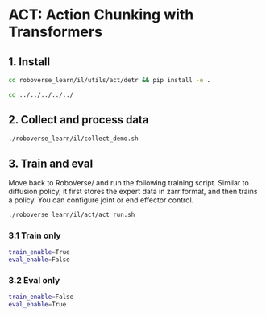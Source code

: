 # ACT: Action Chunking with Transformers

## 1. Install
```bash
cd roboverse_learn/il/utils/act/detr && pip install -e .

cd ../../../../../
```

## 2. Collect and process data

```bash
./roboverse_learn/il/collect_demo.sh
```

## 3. Train and eval

Move back to RoboVerse/ and run the following training script.
Similar to diffusion policy, it first stores the expert data in zarr format, and then trains a policy. You can configure joint or end effector control.
```bash
./roboverse_learn/il/act/act_run.sh
```

### 3.1 Train only
```bash
train_enable=True
eval_enable=False
```
### 3.2 Eval only
```bash
train_enable=False
eval_enable=True
```
